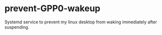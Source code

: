 # prevent-GPP0-wakeup
Systemd service to prevent my linux desktop from waking immediately after suspending.

